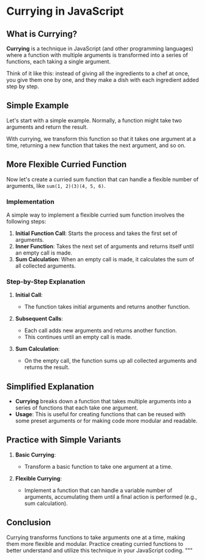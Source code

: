 # Currying in JavaScript

## What is Currying?

**Currying** is a technique in JavaScript (and other programming languages) where a function with multiple arguments is transformed into a series of functions, each taking a single argument.

Think of it like this: instead of giving all the ingredients to a chef at once, you give them one by one, and they make a dish with each ingredient added step by step.

## Simple Example

Let's start with a simple example. Normally, a function might take two arguments and return the result.

With currying, we transform this function so that it takes one argument at a time, returning a new function that takes the next argument, and so on.

## More Flexible Curried Function

Now let's create a curried sum function that can handle a flexible number of arguments, like `sum(1, 2)(3)(4, 5, 6)`.

### Implementation

A simple way to implement a flexible curried sum function involves the following steps:

1. **Initial Function Call**: Starts the process and takes the first set of arguments.
2. **Inner Function**: Takes the next set of arguments and returns itself until an empty call is made.
3. **Sum Calculation**: When an empty call is made, it calculates the sum of all collected arguments.

### Step-by-Step Explanation

1. **Initial Call**:
   - The function takes initial arguments and returns another function.

2. **Subsequent Calls**:
   - Each call adds new arguments and returns another function.
   - This continues until an empty call is made.

3. **Sum Calculation**:
   - On the empty call, the function sums up all collected arguments and returns the result.

## Simplified Explanation

- **Currying** breaks down a function that takes multiple arguments into a series of functions that each take one argument.
- **Usage**: This is useful for creating functions that can be reused with some preset arguments or for making code more modular and readable.

## Practice with Simple Variants

1. **Basic Currying**:
   - Transform a basic function to take one argument at a time.

2. **Flexible Currying**:
   - Implement a function that can handle a variable number of arguments, accumulating them until a final action is performed (e.g., sum calculation).

## Conclusion

Currying transforms functions to take arguments one at a time, making them more flexible and modular. Practice creating curried functions to better understand and utilize this technique in your JavaScript coding.
"""


